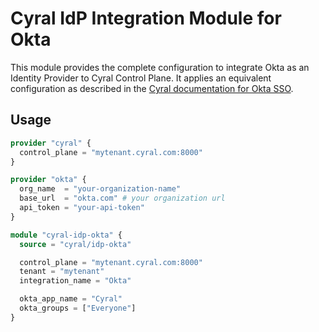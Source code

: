 # Cyral IdP Integration Module for Okta

This module provides the complete configuration to integrate Okta as an Identity Provider to Cyral Control Plane. It applies an equivalent configuration as described in the [Cyral documentation for Okta SSO](https://cyral.com/docs/sso-okta).

## Usage

```terraform
provider "cyral" {
  control_plane = "mytenant.cyral.com:8000"
}

provider "okta" {
  org_name  = "your-organization-name"
  base_url  = "okta.com" # your organization url
  api_token = "your-api-token"
}

module "cyral-idp-okta" {
  source = "cyral/idp-okta"

  control_plane = "mytenant.cyral.com:8000"
  tenant = "mytenant"
  integration_name = "Okta"

  okta_app_name = "Cyral"
  okta_groups = ["Everyone"]
}
```
